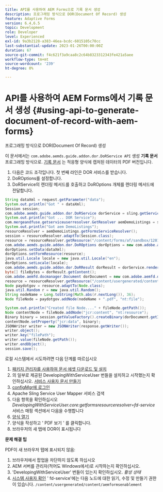 ```yaml
---
title: API를 사용하여 AEM Forms으로 기록 문서 생성
description: 프로그래밍 방식으로 DOR(Document Of Record) 생성
feature: Adaptive Forms
version: 6.4,6.5
topic: Development
role: Developer
level: Experienced
exl-id: 9a3b2128-a383-46ea-bcdc-6015105c70cc
last-substantial-update: 2023-01-26T00:00:00Z
duration: 67
source-git-commit: f4c621f3a9caa8c2c64b8323312343fe421a5aee
workflow-type: tm+mt
source-wordcount: '239'
ht-degree: 0%

---
```


# API를 사용하여 AEM Forms에서 기록 문서 생성 {#using-api-to-generate-document-of-record-with-aem-forms}

프로그래밍 방식으로 DOR(Document Of Record) 생성

이 문서에서는 `com.adobe.aemds.guide.addon.dor.DoRService API` 생성 **기록 문서** 프로그래밍 방식으로. [기록 문서](https://experienceleague.adobe.com/docs/experience-manager-65/forms/adaptive-forms-advanced-authoring/generate-document-of-record-for-non-xfa-based-adaptive-forms.html) 는 적응형 양식에 캡처된 데이터의 PDF 버전입니다.

1. 다음은 코드 조각입니다. 첫 번째 라인은 DOR 서비스를 받습니다.
1. DoROptions를 설정합니다.
1. DoRService의 렌더링 메서드를 호출하고 DoROptions 개체를 렌더링 메서드에 전달합니다.

```java
String dataXml = request.getParameter("data");
System.out.println("Got " + dataXml);
Session session;
com.adobe.aemds.guide.addon.dor.DoRService dorService = sling.getService(com.adobe.aemds.guide.addon.dor.DoRService.class);
System.out.println("Got ... DOR Service");
com.mergeandfuse.getserviceuserresolver.GetResolver aemDemoListings = sling.getService(com.mergeandfuse.getserviceuserresolver.GetResolver.class);
System.out.println("Got aem DemoListings");
resourceResolver = aemDemoListings.getFormsServiceResolver();
session = resourceResolver.adaptTo(Session.class);
resource = resourceResolver.getResource("/content/forms/af/sandbox/1201-borrower-payments");
com.adobe.aemds.guide.addon.dor.DoROptions dorOptions = new com.adobe.aemds.guide.addon.dor.DoROptions();
dorOptions.setData(dataXml);
dorOptions.setFormResource(resource);
java.util.Locale locale = new java.util.Locale("en");
dorOptions.setLocale(locale);
com.adobe.aemds.guide.addon.dor.DoRResult dorResult = dorService.render(dorOptions);
byte[] fileBytes = dorResult.getContent();
com.adobe.aemfd.docmanager.Document dorDocument = new com.adobe.aemfd.docmanager.Document(fileBytes);
resource = resourceResolver.getResource("/content/usergenerated/content/aemformsenablement");
Node paydotgov = resource.adaptTo(Node.class);
java.util.Random r = new java.util.Random();
String nodeName = Long.toString(Math.abs(r.nextLong()), 36);
Node fileNode = paydotgov.addNode(nodeName + ".pdf", "nt:file");

System.out.println("Created file Node...." + fileNode.getPath());
Node contentNode = fileNode.addNode("jcr:content", "nt:resource");
Binary binary = session.getValueFactory().createBinary(dorDocument.getInputStream());
contentNode.setProperty("jcr:data", binary);
JSONWriter writer = new JSONWriter(response.getWriter());
writer.object();
writer.key("filePath");
writer.value(fileNode.getPath());
writer.endObject();
session.save();
```

로컬 시스템에서 시도하려면 다음 단계를 따르십시오

1. [패키지 관리자를 사용하여 문서 에셋 다운로드 및 설치](assets/dor-with-api.zip)
1. 의 일부로 제공된 DevelopingWithServiceUser 번들을 설치하고 시작했는지 확인하십시오. [서비스 사용자 문서 만들기](service-user-tutorial-develop.md)
1. [configMgr에 로그인](http://localhost:4502/system/console/configMgr)
1. Apache Sling Service User Mapper 서비스 검색
1. 다음 항목을 확인하십시오 _DevelopingWithServiceUser.core:getformsresourceresolver=fd-service_ 서비스 매핑 섹션에서 다음을 수행합니다
1. [양식 열기](http://localhost:4502/content/dam/formsanddocuments/sandbox/1201-borrower-payments/jcr:content?wcmmode=disabled)
1. 양식을 작성하고 &#39; PDF 보기 &#39; 를 클릭합니다.
1. 브라우저의 새 탭에 DOR이 표시됩니다


**문제 해결 팁**

PDF이 새 브라우저 탭에 표시되지 않음:

1. 브라우저에서 팝업을 차단하지 않도록 하십시오
1. AEM 서버를 관리자(적어도 Windows에서)로 시작하는지 확인하십시오.
1. &#39;DevelopingWithServiceUser&#39; 번들이 있는지 확인하십시오. *활성 상태*
1. [시스템 사용자 확인](http://localhost:4502/useradmin) &#39; fd-service&#39;에는 다음 노드에 대한 읽기, 수정 및 만들기 권한이 있습니다. `/content/usergenerated/content/aemformsenablement`
